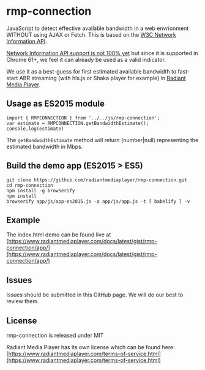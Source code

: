 # rmp-connection

JavaScript to detect effective available bandwidth in a web envrionment WITHOUT using AJAX or Fetch. This is based on the [W3C Network Information API](http://wicg.github.io/netinfo/).

[Network Information API support is not 100% yet](https://caniuse.com/#feat=netinfo) but since it is supported in Chrome 61+, we feel it can already be used as a valid indicator.

We use it as a best-guess for first estimated available bandwidth to fast-start ABR streaming (with hls.js or Shaka player for example) in [Radiant Media Player](https://www.radiantmediaplayer.com).

## Usage as ES2015 module
```
import { RMPCONNECTION } from '../../js/rmp-connection';
var estimate = RMPCONNECTION.getBandwidthEstimate();
console.log(estimate)
```

The `getBandwidthEstimate` method will return (number|null) representing the estimated bandwidth in Mbps.

## Build the demo app (ES2015 > ES5)
```
git clone https://github.com/radiantmediaplayer/rmp-connection.git
cd rmp-connection
npm install -g browserify
npm install
browserify app/js/app-es2015.js -o app/js/app.js -t [ babelify ] -v
```

## Example
The index.html demo can be found live at [https://www.radiantmediaplayer.com/docs/latest/gist/rmp-connection/app/](https://www.radiantmediaplayer.com/docs/latest/gist/rmp-connection/app/)

## Issues
Issues should be submitted in this GitHub page. We will do our best to review them.

## License
rmp-connection is released under MIT

Radiant Media Player has its own license which can be found here: [https://www.radiantmediaplayer.com/terms-of-service.html](https://www.radiantmediaplayer.com/terms-of-service.html)
